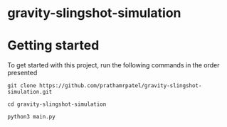 # gravity-slingshot-simulation

# Getting started
To get started with this project, run the following commands in the order presented
```
git clone https://github.com/prathamrpatel/gravity-slingshot-simulation.git

```
```
cd gravity-slingshot-simulation

```
```
python3 main.py

```
